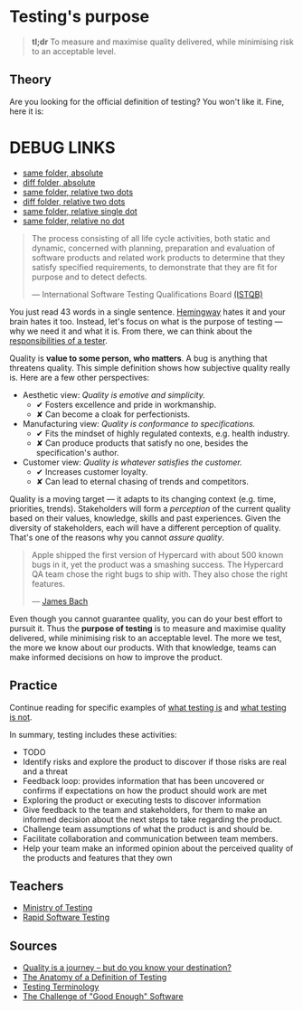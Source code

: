 # Testing's purpose

> **tl;dr** To measure and maximise quality delivered, while minimising risk to an acceptable level.

## Theory

Are you looking for the official definition of testing? You won't like it. Fine, here it is:

# DEBUG LINKS

- [same folder, absolute](/concepts/testing-is.md)
- [diff folder, absolute](/tools/charters.md)
- [same folder, relative two dots](../concepts/testing-is.md)
- [diff folder, relative two dots](../tools/charters.md)
- [same folder, relative single dot](./testing-is.md)
- [same folder, relative no dot](testing-is.md)

> The process consisting of all life cycle activities, both static and dynamic, concerned with planning, preparation and evaluation of software products and related work products to determine that they satisfy specified requirements, to demonstrate that they are fit for purpose and to detect defects.
>
> — International Software Testing Qualifications Board [(ISTQB)](http://glossary.istqb.org/search/testing)

You just read 43 words in a single sentence. [Hemingway](http://www.hemingwayapp.com/) hates it and your brain hates it too. Instead, let's focus on what is the purpose of testing — why we need it and what it is. From there, we can think about the [responsibilities of a tester](../concepts/responsibilities.md).

Quality is **value to some person, who matters**. A bug is anything that threatens quality. This simple definition shows how subjective quality really is. Here are a few other perspectives:

- Aesthetic view: *Quality is emotive and simplicity.*
  - ✔ Fosters excellence and pride in workmanship.
  - ✘ Can become a cloak for perfectionists.
- Manufacturing view: *Quality is conformance to specifications.*
  - ✔ Fits the mindset of highly regulated contexts, e.g. health industry.
  - ✘ Can produce products that satisfy no one, besides the specification's author.
- Customer view: *Quality is whatever satisfies the customer.*
  - ✔ Increases customer loyalty.
  - ✘ Can lead to eternal chasing of trends and competitors.

Quality is a moving target — it adapts to its changing context (e.g. time, priorities, trends). Stakeholders will form a *perception* of the current quality based on their values, knowledge, skills and past experiences. Given the diversity of stakeholders, each will have a different perception of quality. That's one of the reasons why you cannot _assure quality_.

> Apple shipped the first version of Hypercard with about 500 known bugs in it, yet the product was a smashing success. The Hypercard QA team chose the right bugs to ship with. They also chose the right features.
>
> — [James Bach](http://www.satisfice.com/articles/gooden2.pdf)

Even though you cannot guarantee quality, you can do your best effort to pursuit it. Thus the **purpose of testing** is to measure and maximise quality delivered, while minimising risk to an acceptable level. The more we test, the more we know about our products. With that knowledge, teams can make informed decisions on how to improve the product.

## Practice

Continue reading for specific examples of [what testing is](../concepts/testing-is.md) and [what testing is not](../concepts/testing-is-not.md).

In summary, testing includes these activities:

- TODO
- Identify risks and explore the product to discover if those risks are real and a threat
- Feedback loop: provides information that has been uncovered or confirms if expectations on how the product should work are met
- Exploring the product or executing tests to discover information
- Give feedback to the team and stakeholders, for them to make an informed decision about the next steps to take regarding the product.
- Challenge team assumptions of what the product is and should be.
- Facilitate collaboration and communication between team members.
- Help your team make an informed opinion about the perceived quality of the products and features that they own

## Teachers

- [Ministry of Testing](https://dojo.ministryoftesting.com/)
- [Rapid Software Testing](http://www.satisfice.com/testmethod.shtml)

## Sources

- [Quality is a journey – but do you know your destination?](https://mavericktester.com/2018/03/14/quality-engineering/)
- [The Anatomy of a Definition of Testing](https://qahiccupps.blogspot.pt/2016/11/the-anatomy-of-definition-of-testing.html)
- [Testing Terminology](http://pixelgrill.com/testing-terminology/)
- [The Challenge of "Good Enough" Software](http://www.satisfice.com/articles/gooden2.pdf)
